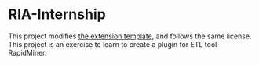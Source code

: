 # RIA-Internship
This project modifies [the extension template](https://github.com/rapidminer/rapidminer-extension-template), and follows the same license. This project is an exercise to learn to create a plugin for ETL tool RapidMiner.
